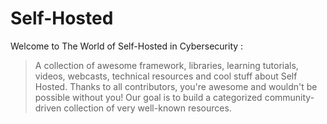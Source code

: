 # Self-Hosted

Welcome to The World of Self-Hosted in Cybersecurity :
> A collection of awesome framework, libraries, learning tutorials, videos, webcasts, technical resources and cool stuff about Self Hosted. Thanks to all contributors, you're awesome and wouldn't be possible without you! Our goal is to build a categorized community-driven collection of very well-known resources.
